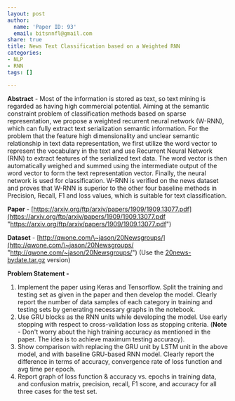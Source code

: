 ```yaml
---
layout: post
author:
  name: 'Paper ID: 93'
  email: bitsnnfl@gmail.com
share: true
title: News Text Classification based on a Weighted RNN
categories:
- NLP
- RNN
tags: []

---
```

**Abstract** - Most of the information is stored as text, so text mining is regarded as having high commercial potential. Aiming at the semantic constraint problem of classification methods based on sparse representation, we propose a weighted recurrent neural network (W-RNN), which can fully extract text serialization semantic information. For the problem that the feature high dimensionality and unclear semantic relationship in text data representation, we first utilize the word vector to represent the vocabulary in the text and use Recurrent Neural Network (RNN) to extract features of the serialized text data. The word vector is then automatically weighed and summed using the intermediate output of the word vector to form the text representation vector. Finally, the neural network is used for classification. W-RNN is verified on the news dataset and proves that W-RNN is superior to the other four baseline methods in Precision, Recall, F1 and loss values, which is suitable for text classification.

**Paper** - [https://arxiv.org/ftp/arxiv/papers/1909/1909.13077.pdf](https://arxiv.org/ftp/arxiv/papers/1909/1909.13077.pdf "https://arxiv.org/ftp/arxiv/papers/1909/1909.13077.pdf")

**Dataset** - [http://qwone.com/\~jason/20Newsgroups/](http://qwone.com/\~jason/20Newsgroups/ "http://qwone.com/~jason/20Newsgroups/") (Use the [20news-bydate.tar.gz](http://qwone.com/\~jason/20Newsgroups/20news-bydate.tar.gz) version)

**Problem Statement -**

1. Implement the paper using Keras and Tensorflow. Split the training and testing set as given in the paper and then develop the model. Clearly report the number of data samples of each category in training and testing sets by generating necessary graphs in the notebook.
2. Use GRU blocks as the RNN units while developing the model. Use early stopping with respect to cross-validation loss as stopping criteria. (**Note** - Don't worry about the high training accuracy as mentioned in the paper. The idea is to achieve maximum testing accuracy).
3. Show comparison with replacing the GRU unit by LSTM unit in the above model, and with baseline GRU-based RNN model. Clearly report the difference in terms of accuracy, convergence rate of loss function and avg time per epoch.
4. Report graph of loss function & accuracy vs. epochs in training data, and confusion matrix, precision, recall, F1 score, and accuracy for all three cases for the test set.